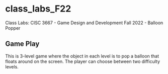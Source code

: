 # class_labs_F22
 Class Labs: CISC 3667 - Game Design and Development Fall 2022 - Balloon Popper

## Game Play

This is 3-level game where the object in each level is to pop a balloon that floats around on the screen. The player can choose between two difficulty levels.

